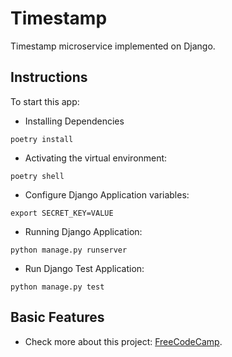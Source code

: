 # Timestamp

Timestamp microservice implemented on Django.

## Instructions

To start this app:

- Installing Dependencies

```
poetry install
```

- Activating the virtual environment:

```
poetry shell
```

- Configure Django Application variables:

```
export SECRET_KEY=VALUE
```

- Running Django Application:

```
python manage.py runserver
```

- Run Django Test Application:

```
python manage.py test
```

## Basic Features

- Check more about this project: [FreeCodeCamp](https://www.freecodecamp.org/learn/back-end-development-and-apis/back-end-development-and-apis-projects/timestamp-microservice).
